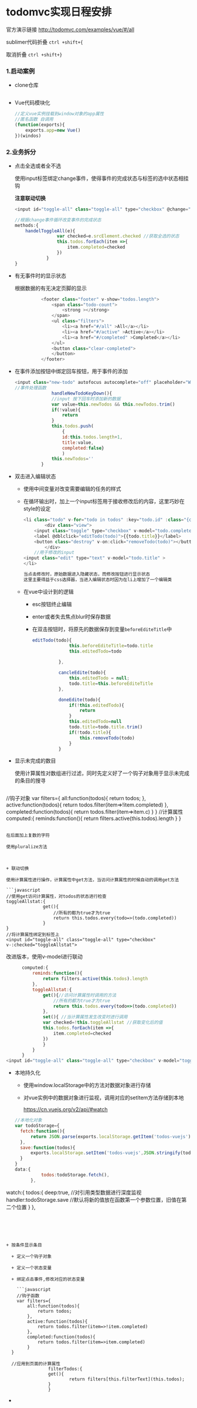 # todomvc实现日程安排

官方演示链接  http://todomvc.com/examples/vue/#/all

sublimer代码折叠 `ctrl +shift+{`

取消折叠  `ctrl +shift+}`

### 1.启动案例

 + clone仓库

   ```bash
   
   ```
   
+ Vue代码模块化

  ```javascript
  //定义vue实例挂载到window对象的app属性
  //匿名函数 自调用
  (function(exports){
      exports.app=new Vue()
  })(windos)
  
  ```

  


### 2.业务拆分

  + 点击全选或者全不选

    使用input标签绑定change事件，使得事件的完成状态与标签的选中状态相挂钩

    **注意联动切换**

    ```javascript
    <input id="toggle-all" class="toggle-all" type="checkbox" @change="handelToggleAll">
    
    //根据change事件循环改变事件的完成状态
    methods:{
        handelToggleAll(e){
    				var checked=e.srcElement.checked //获取全选的状态
    				this.todos.forEach(item =>{
    					item.completed=checked
    				})
    			}
    }
    ```

+ 有无事件时的显示状态

  根据数据的有无决定页脚的显示

  ```javascript
  			<footer class="footer" v-show="todos.length">
  				<span class="todo-count">
  					<strong ></strong> 
  				</span>
  				<ul class="filters">
  					<li><a href="#/all" >All</a></li>
  					<li><a href="#/active" >Active</a></li>
  					<li><a href="#/completed" >Completed</a></li>
  				</ul>
  				<button class="clear-completed"> 
  				</button>
  			</footer>
  ```

+ 在事件添加按钮中绑定回车按钮，用于事件的添加

  ```javascript
  <input class="new-todo" autofocus autocomplete="off" placeholder="What needs to be done?" v-model="newTodos" @keyup.enter="handleNewTodoKeyDown">
  //事件处理函数
      			handleNewTodoKeyDown(){
  				//input 按下回车时添加新的数据
  				var value=this.newTodos && this.newTodos.trim()
  				if(!value){
  					return
  				}
  				this.todos.push(
  					{
  					id:this.todos.length+1,
  					title:value,
  					completed:false}
  					)
  				this.newTodos=''
  			}
  ```




+ 双击进入编辑状态

  - 使用中间变量对改变需要编辑的任务的样式

  - 在循环输出时，加上一个input标签用于接收修改后的内容，这里巧妙在style的设定

    ```javascript
    <li class="todo" v-for="todo in todos" :key="todo.id" :class="{completed: todo.completed, editing: editedTodo == todo}">
    		<div class="view">
    	<input class="toggle" type="checkbox" v-model="todo.completed">
    	<label @dblclick="editTodo(todo)">{{todo.title}}</label>
    	<button class="destroy" v-on:click="removeTodo(todo)"></button>
    		</div>
        //用于修改的input
    <input class="edit" type="text" v-model="todo.title" >
    </li>
    
    当点击修改时，原始数据进入隐藏状态，而修改按钮进行显示状态
    这里主要得益于css选择器，当进入编辑状态时因为在li上增加了一个编辑类
    ```

  - 在vue中设计到的逻辑

    - esc按钮终止编辑

    - enter或者失去焦点blur时保存数据

    - 在双击按钮时，将原先的数据保存到变量`beforeEditeTitle`中

      ```javascript
      editTodo(todo){
      				this.beforeEditeTitle=todo.title
      				this.editedTodo=todo
      				
      			},
      
      			cancleEdite(todo){
      				this.editedTodo = null;
      				todo.title=this.beforeEditeTitle
      			},
      
      			doneEdite(todo){
      				if(!this.editedTodo){
      					return
      				}
      				this.editedTodo=null
      				todo.title=todo.title.trim()
      				if(!todo.title){
      					this.removeTodo(todo)
      				}
      			}
      ```

      

+ 显示未完成的数目

  使用计算属性对数组进行过滤，同时先定义好了一个钩子对象用于显示未完成的条目的搜寻

  ```javascript
//钩子对象
  var filters={
  	all:function(todos){
  		return todos;
  	},
  	active:function(todos){
  		return todos.filter(item=>!item.completed)
  	},
  	completed:function(todos){
  		return todos.filter(item=>item.c)
  	}
  }
  //计算属性
  		computed:{
  			reminds:function(){
				return filters.active(this.todos).length
  			}
		}
  ```

  在后面加上复数的字符

  使用pluralize方法

  
  
+ 联动切换

  使用计算属性进行操作，计算属性中get方法，当访问计算属性的时候自动的调用get方法

  ```javascript
//使用get访问计算属性，对todos的状态进行检查
  toggleAllstat:{
  				get(){
  					//所有的都为true才为true
  					return this.todos.every(todo=>(todo.completed))
  				}
  }
  //将计算属性绑定到标签上
  <input id="toggle-all" class="toggle-all" type="checkbox" v-:checked="toggleAllstat">
  ```
  
  改进版本，使用v-model进行联动
  
  ```javascript
  		computed:{
			reminds:function(){
  				return filters.active(this.todos).length
			},
  			toggleAllstat:{
				get(){//访问计算属性时调用的方法
  					//所有的都为true才为true
					return this.todos.every(todo=>(todo.completed))
  				},
				set(){ //当计算属性发生改变时进行调用
  				var checked=!this.toggleAllstat //获取变化后的值
  				this.todos.forEach(item =>{
  					item.completed=checked
  				})
  				}
  			}
  		}
  <input id="toggle-all" class="toggle-all" type="checkbox" v-model="toggleAllstat">
  ```
  
  
  
  
  
+ 本地持久化

  + 使用window.localStorage中的方法对数据对象进行存储

  + 对vue实例中的数据对象进行监视，调用对应的setItem方法存储到本地

    https://cn.vuejs.org/v2/api/#watch
  
  ```javascript
  //本地化对象
  var todoStorage={
  	fetch:function(){
  		return JSON.parse(exports.localStorage.getItem('todos-vuejs') || '[]');
  	},
  	save:function(todos){
  		exports.localStorage.setItem('todos-vuejs',JSON.stringify(todos))
  	}
  }
  data:{
  			todos:todoStorage.fetch(),
		},
  
watch:{
  			todos:{
				deep:true, //对引用类型数据进行深度监视
  				handler:todoStorage.save //默认将新的值放在函数第一个参数位置，旧值在第二个位置
			}
  		},
```
  
  
  
  
  
+ 按条件显示条目

  + 定义一个钩子对象

  + 定义一个状态变量

  + 绑定点击事件,修改对应的状态变量
  
    ```javascript
    //钩子函数
    var filters={
    	all:function(todos){
    		return todos;
    	},
    	active:function(todos){
    		return todos.filter(item=>!item.completed)
    	},
    	completed:function(todos){
    		return todos.filter(item=>item.completed)
    	}
  }
    
  //应用到页面的计算属性
    			filterTodos:{
  				get(){
    					return filters[this.filterText](this.todos);
  				}
    			}
  ```
  
    
  
+ 

  ​			

  

  
  
  